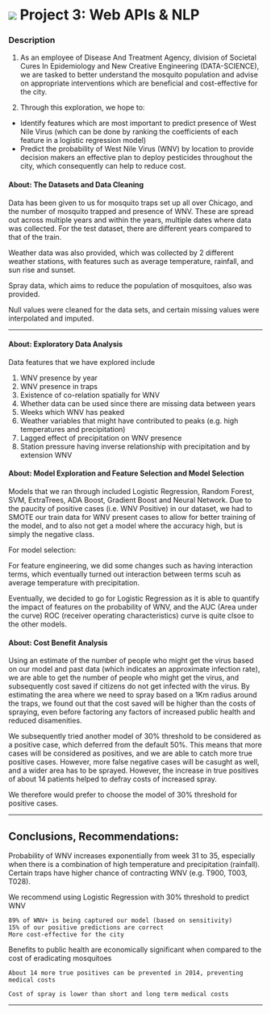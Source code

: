 # ![](https://ga-dash.s3.amazonaws.com/production/assets/logo-9f88ae6c9c3871690e33280fcf557f33.png) Project 3: Web APIs & NLP

### Description

1. As an employee of Disease And Treatment Agency, division of Societal Cures In Epidemiology and New Creative Engineering (DATA-SCIENCE), we are tasked to better understand the mosquito population and advise on appropriate interventions which are beneficial and cost-effective for the city.


2. Through this exploration, we hope to:

- Identify features which are most important to predict presence of West Nile Virus (which can be done by ranking the coefficients of each feature in a logistic regression model)
- Predict the probability of West Nile Virus (WNV) by location to provide decision makers an effective plan to deploy pesticides throughout the city, which consequently can help to reduce cost.


#### About: The Datasets and Data Cleaning

Data has been given to us for mosquito traps set up all over Chicago, and the number of mosquito trapped and presence of WNV. These are spread out across multiple years and within the years, multiple dates where data was collected. For the test dataset, there are different years compared to that of the train.

Weather data was also provided, which was collected by 2 different weather stations, with features such as average temperature, rainfall, and sun rise and sunset.

Spray data, which aims to reduce the population of mosquitoes, also was provided.

Null values were cleaned for the data sets, and certain missing values were interpolated and imputed.


---

#### About: Exploratory Data Analysis

Data features that we have explored include

1) WNV presence by year
2) WNV presence in traps
3) Existence of co-relation spatially for WNV
4) Whether data can be used since there are missing data between years 
5) Weeks which WNV has peaked
6) Weather variables that might have contributed to peaks (e.g. high temperatures and precipitation)
7) Lagged effect of precipitation on WNV presence
8) Station pressure having inverse relationship with precipitation and by extension WNV


#### About: Model Exploration and Feature Selection and Model Selection

Models that we ran through included Logistic Regression, Random Forest, SVM, ExtraTrees, ADA Boost, Gradient Boost and Neural Network.
Due to the paucity of positive cases (i.e. WNV Positive) in our dataset, we had to SMOTE our train data for WNV present cases to allow for better training of the model, and to also not get a model where the accuracy high, but is simply the negative class.

For model selection: 

For feature engineering, we did some changes such as having interaction terms, which eventually turned out interaction between terms scuh as average temperature with precipitation.

Eventually, we decided to go for Logistic Regression as it is able to quantify the impact of features on the probability of WNV, and the AUC (Area under the curve) ROC (receiver operating characteristics) curve is quite clsoe to the other models. 


#### About: Cost Benefit Analysis

Using an estimate of the number of people who might get the virus based on our model and past data (which indicates an approximate infection rate), we are able to get the number of people who might get the virus, and subsequently cost saved if citizens do not get infected with the virus. By estimating the area where we need to spray based on a 1Km radius around the traps, we found out that the cost saved will be higher than the costs of spraying, even before factoring any factors of increased public health and reduced disamenities.

We subsequently tried another model of 30% threshold to be considered as a positive case, which deferred from the default 50%. This means that more cases will be considered as positives, and we are able to catch more true positive cases. However, more false negative cases will be casught as well, and a wider area has to be sprayed. However, the increase in true positives of about 14 patients helped to defray costs of increased spray.

We therefore would prefer to choose the model of 30% threshold for positive cases.



---

## Conclusions, Recommendations:

Probability of WNV increases exponentially from week 31 to 35, especially when there is a combination of high temperature and precipitation (rainfall). Certain traps have higher chance of contracting WNV (e.g. T900, T003, T028).

We recommend using Logistic Regression with 30% threshold to predict WNV

    89% of WNV+ is being captured our model (based on sensitivity)
    15% of our positive predictions are correct
    More cost-effective for the city 

Benefits to public health are economically significant when compared to the cost of eradicating mosquitoes
    
    About 14 more true positives can be prevented in 2014, preventing medical costs
    
    Cost of spray is lower than short and long term medical costs






---